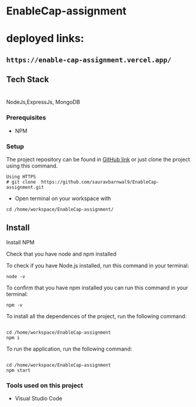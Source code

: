 # EnableCap-assignment

# deployed links:
## ``` https://enable-cap-assignment.vercel.app/ ```


## Tech Stack
#
NodeJs,ExpressJs, MongoDB


### Prerequisites

- NPM 

### Setup


The project repository can be found in [GitHub link](https://github.com/sauravbarnwal9/EnableCap-assignment/) or just clone the project using this command. 


```
Using HTTPS
# git clone  https://github.com/sauravbarnwal9/EnableCap-assignment.git
```

+ Open terminal on your workspace with

```
cd /home/workspace/EnableCap-assignment/
```


## Install

Install NPM

Check that you have node and npm installed

To check if you have Node.js installed, run this command in your terminal:


```
node -v
```

To confirm that you have npm installed you can run this command in your terminal:


```
npm -v
```


To install all the dependences of the project, run the following command:


```

cd /home/workspace/EnableCap-assignment
npm i
```


To run the application, run the following command:

```

cd /home/workspace/EnableCap-assignment
npm start
```

### Tools used on this project

- Visual Studio Code

